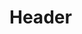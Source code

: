 <!-- TITLE: BatMonitor Development Documentation V0.1 -->
<!-- SUBTITLE: A quick summary of Bat Monitor Development Documentation V0.1 -->

# Header